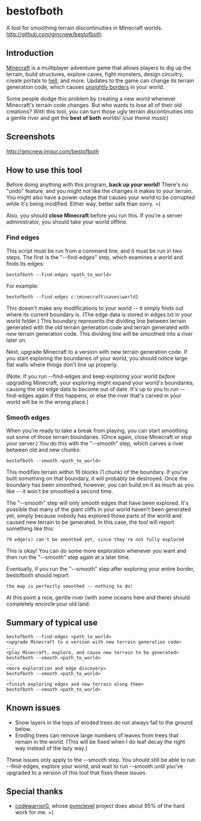 bestofboth
==========

A tool for smoothing terrain discontinuities in Minecraft worlds.
http://github.com/gmcnew/bestofboth


Introduction
------------
[Minecraft](http://minecraft.net) is a multiplayer adventure game that allows players to dig up the terrain, build structures, explore caves, fight monsters, design circuitry, create portals to [hell](http://www.minecraftwiki.net/wiki/The_Nether), and more. Updates to the game can change its terrain generation code, which causes [unsightly borders](http://www.youtube.com/watch?v=Urhw_kPDkoo) in your world.

Some people dodge this problem by creating a new world whenever Minecraft's terrain code changes. But who wants to lose all of their old creations? With this tool, you can turn those ugly terrain discontinuities into a gentle river and get the **best of both** worlds! *(cue theme music)*


Screenshots
-----------

http://gmcnew.imgur.com/bestofboth


How to use this tool
--------------------

Before doing anything with this program, **back up your world!** There's no "undo" feature, and you might not like the changes it makes to your terrain. You might also have a power outage that causes your world to be corrupted while it's being modified. Either way, better safe than sorry. =)

Also, you should **close Minecraft** before you run this. If you're a server administrator, you should take your world offline.


### Find edges

This script must be run from a command line, and it must be run in two steps. The first is the "--find-edges" step, which examines a world and finds its edges:

    bestofboth --find-edges <path_to_world>

For example:

    bestofboth --find-edges c:\minecraft\saves\world1

This doesn't make any modifications to your world -- it simply finds out where its current boundary is. (The edge data is stored in edges.txt in your world folder.) This boundary represents the dividing line between terrain generated with the *old* terrain generation code and terrain generated with *new* terrain generation code. This dividing line will be smoothed into a river later on.

Next, upgrade Minecraft to a version with new terrain generation code. If you start exploring the boundaries of your world, you should notice large flat walls where things don't line up properly.

(Note: If you run --find-edges and keep exploring your world *before* upgrading Minecraft, your exploring might expand your world's boundaries, causing the old edge data to become out of date. It's up to you to run --find-edges again if this happens, or else the river that's carved in your world will be in the wrong place.)


### Smooth edges

When you're ready to take a break from playing, you can start smoothing out some of those terrain boundaries. (Once again, close Minecraft or stop your server.) You do this with the "--smooth" step, which carves a river between old and new chunks:

    bestofboth --smooth <path_to_world>

This modifies terrain within 16 blocks (1 chunk) of the boundary. If you've built something on that boundary, it will probably be destroyed. Once the boundary has been smoothed, however, you can build on it as much as you like -- it won't be smoothed a second time.

The "--smooth" step will only smooth edges that have been explored. It's possible that many of the giant cliffs in your world haven't been generated yet, simply because nobody has explored those parts of the world and caused new terrain to be generated. In this case, the tool will report something like this:

    79 edge(s) can't be smoothed yet, since they're not fully explored

This is okay! You can do some more exploration whenever you want and then run the "--smooth" step again at a later time.

Eventually, if you run the "--smooth" step after exploring your entire border, bestofboth should report:

    the map is perfectly smoothed -- nothing to do!

At this point a nice, gentle river (with some oceans here and there) should completely encircle your old land.


Summary of typical use
----------------------

    bestofboth --find-edges <path_to_world>
    <upgrade Minecraft to a version with new terrain generation code>
    ...
    <play Minecraft, explore, and cause new terrain to be generated>
    bestofboth --smooth <path_to_world>
    ...
    <more exploration and edge discovery>
    bestofboth --smooth <path_to_world>
    ...
    <finish exploring edges and new terrain along them>
    bestofboth --smooth <path_to_world>


Known issues
------------

* Snow layers in the tops of eroded trees do not always fall to the ground below.
* Eroding trees can remove large numbers of leaves from trees that remain in the world. (This will be fixed when I do leaf decay the right way instead of the lazy way.)

These issues only apply to the --smooth step. You should still be able to run --find-edges, explore your world, and wait to run --smooth until you've upgraded to a version of this tool that fixes these issues.

Special thanks
--------------
* [codewarrior0](http://github.com/codewarrior0), whose [pymclevel](http://github.com/codewarrior0/pymclevel) project does about 95% of the hard work for me. =)
